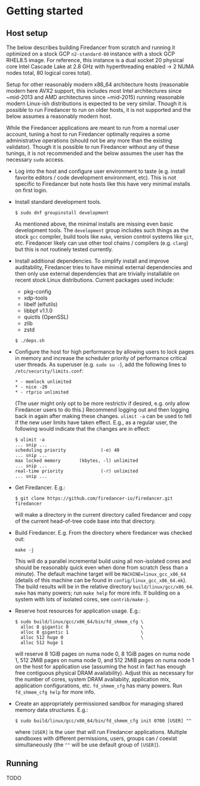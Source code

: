Getting started
===============

Host setup
----------

The below describes building Firedancer from scratch and running it
optimized on a stock GCP `n2-standard-80` instance with a stock GCP
RHEL8.5 image.  For reference, this instance is a dual socket 20
physical core Intel Cascade Lake at 2.8 GHz with hyperthreading enabled
-> 2 NUMA nodes total, 80 logical cores total).

Setup for other reasonably modern x86_64 architecture hosts (reasonable
modern here AVX2 support, this includes most Intel architectures since
~mid-2013 and AMD architectures since ~mid-2015) running reasonable
modern Linux-ish distributions is expected to be very similar.  Though
it is possible to run Firedancer to run on older hosts, it is not
supported and the below assumes a reasonably modern host.

While the Firedancer applications are meant to run from a normal user
account, tuning a host to run Firedancer optimally requires a some
administrative operations (should not be any more than the existing
validator).  Though it is possible to run Firedancer without any of
these tunings, it is not recommended and the below assumes the user has
the necessary `sudo` access.

- Log into the host and configure user environment to taste (e.g.
  install favorite editors / code development environment, etc).  This
  is not specific to Firedancer but note hosts like this have very
  minimal installs on first login.

- Install standard development tools.
    ```
    $ sudo dnf groupinstall development
    ```
  As mentioned above, the minimal installs are missing even basic
  development tools.  The `development` group includes such things as
  the stock `gcc` compiler, build tools like `make`, version control
  systems like `git`, etc.  Firedancer likely can use other tool chains
  / compilers (e.g. `clang`) but this is not routinely tested currently.

- Install additional dependencies.  To simplify install and improve
  auditability, Firedancer tries to have minimal external dependencies
  and then only use external dependencies that are trivially installable
  on recent stock Linux distributions. Current packages used include:
    - pkg-config
    - xdp-tools
    - libelf (elfutils)
    - libbpf v1.1.0
    - quictls (OpenSSL)
    - zlib
    - zstd

    ```
    $ ./deps.sh
    ```

- Configure the host for high performance by allowing users to lock
  pages in memory and increase the scheduler priority of performance
  critical user threads.  As superuser (e.g. `sudo su -`), add the
  following lines to `/etc/security/limits.conf`:
    ```
    * - memlock unlimited
    * - nice -20
    * - rtprio unlimited
    ```
  (The user might only opt to be more restrictiv if desired, e.g. only
  allow Firedancer users to do this.)  Recommend logging out and then
  logging back in again after making these changes.  `ulimit -a` can be
  used to tell if the new user limits have taken effect.  E.g., as a
  regular user, the following would indicate that the changes are in
  effect:
    ```
    $ ulimit -a
    ... snip ...
    scheduling priority             (-e) 40
    ... snip ...
    max locked memory       (kbytes, -l) unlimited
    ... snip ...
    real-time priority              (-r) unlimited
    ... snip ...
    ```

- Get Firedancer.  E.g.:
    ```
    $ git clone https://github.com/firedancer-io/firedancer.git firedancer
    ```
  will make a directory in the current directory called firedancer and
  copy of the current head-of-tree code base into that directory.

- Build Firedancer. E.g. From the directory where firedancer was
  checked out:
    ```
    make -j
    ```
  This will do a parallel incremental build using all non-isolated cores
  and should be reasonably quick even when done from scratch (less than
  a minute).  The default machine target will be
  `MACHINE=linux_gcc_x86_64` (details of this machine can be found in
  `config/linux_gcc_x86_64.mk`).  The build results will be in the
  relative directory `build/linux/gcc/x86_64`.  `make` has many powers;
  run `make help` for more info.  If building on a system with lots of
  isolated cores, see `contrib/make-j`.

- Reserve host resources for application usage.  E.g.:
    ```
    $ sudo build/linux/gcc/x86_64/bin/fd_shmem_cfg \
      alloc 8 gigantic 0                           \
      alloc 8 gigantic 1                           \
      alloc 512 huge 0                             \
      alloc 512 huge 1
    ```
  will reserve
      8 1GiB pages on numa node 0,
      8 1GiB pages on numa node 1,
    512 2MiB pages on numa node 0, and
    512 2MiB pages on numa node 1
  on the host for application use (assuming the host in fact has enough
  free contiguous physical DRAM availability).  Adjust this as necessary
  for the number of cores, system DRAM availabiity, application mix,
  application configurations, etc.  `fd_shmem_cfg` has many powers.  Run
  `fd_shmem_cfg help` for more info.

- Create an appropriately permissioned sandbox for managing shared
  memory data structures.  E.g.:
    ```
    $ sudo build/linux/gcc/x86_64/bin/fd_shmem_cfg init 0700 [USER] ""
    ```
  where `[USER]` is the user that will run Firedancer applications.
  Multiple sandboxes with different permissions, users, groups can /
  coexist simultaneously (the `""` will be use default group of
  `[USER]`).

Running
-------

TODO

